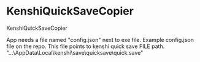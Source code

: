 # KenshiQuickSaveCopier
KenshiQuickSaveCopier

App needs a file named "config.json" next to exe file. Example config.json file on the repo. This file points to kenshi quick save FILE path. 
"...\\AppData\\Local\\kenshi\\save\\quicksave\\quick.save"
